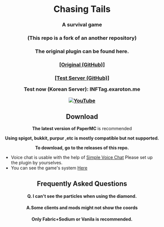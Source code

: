 <h1 align="center">Chasing Tails</h1>

<h3 align="center">A survival game</p>

<h3 align="center">(This repo is a fork of an another repository)</p>

<h3 align="center">The original plugin can be found here.</p>
<h3 align="center"><a href="https://github.com/ParadiseDevTeam/chasing-tails" target="_blank">[Original (GitHub)]</a></p>

<h3 align="center"><a href="https://github.com/Lukewiz/chasing-tails-modified/releases/tag/testsrvV1.0.1" target="_blank">[Test Server (GitHub)]</a></p>
<b><p align="center">Test now (Korean Server): INFTag.exaroton.me</p></b>

[![YouTube](https://i.ytimg.com/vi/Y92NWM90d24/maxresdefault.jpg)](https://www.youtube.com/watch?v=Y92NWM90d24)

<h2 align="center">Download</h2>

<p align="center"><b>The latest version of PaperMC </b>is recommended</p>

<b><p align="center">Using spigot, bukkit, purpur ,etc is mostly compatible but not supported.</p></b>

<b><p align="center">To download, go to the releases of this repo.</p></b>

- Voice chat is usable with the help of [Simple Voice Chat](https://www.curseforge.com/minecraft/mc-mods/simple-voice-chat) Please set up the plugin by yourselves.
- You can see the game's system [Here](./docs/GAMEINFO.md) 

<h2 align="center">Frequently Asked Questions</h2>

<h4 align="center">Q. I can't see the particles when using the diamond.</p>
<h4 align="center">A.Some clients and mods might not show the coords</p>
<h4 align="center">Only Fabric+Sodium or Vanila is recommended. </h2>
